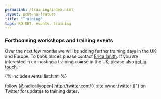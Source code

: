 ```yaml
---
permalink: /training/index.html
layout: post-no-feature
title: "Training"
tags: RO-DBT, events, training
---
```



### Forthcoming workshops and training events


Over the next few months we will be adding further training days in the UK and Europe. To book places please contact [Erica Smith](mailto:{{site.bookings.email}}). If you are interested in co-hosting a training course in the UK, please also [get in touch](/contact).


{% include events_list.html %}


<span class="icon-twitter"></span> follow [@radicallyopen](http://twitter.com/{{ site.owner.twitter }}") on Twitter for updates to training dates.

